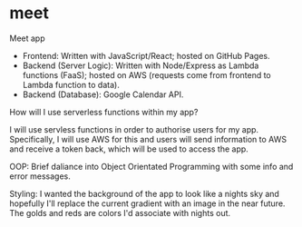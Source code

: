 # meet

Meet app
- Frontend: Written with JavaScript/React; hosted on GitHub Pages.
- Backend (Server Logic): Written with Node/Express as Lambda functions (FaaS); hosted on AWS (requests come from frontend to Lambda function to data).
- Backend (Database): Google Calendar API.


How will I use serverless functions within my app? 

I will use servless functions in order to authorise users for my app. Specifically, I will use AWS for this and users will send information to AWS and receive a token
back, which will be used to access the app. 

OOP: Brief daliance into Object Orientated Programming with some info and error messages. 


Styling:
I wanted the background of the app to look like a nights sky and hopefully I'll replace the current gradient with an image in the near future. The golds and reds are colors I'd associate with nights out. 

